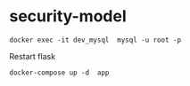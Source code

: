 # security-model

```
docker exec -it dev_mysql  mysql -u root -p
```

Restart flask
```
docker-compose up -d  app
```
